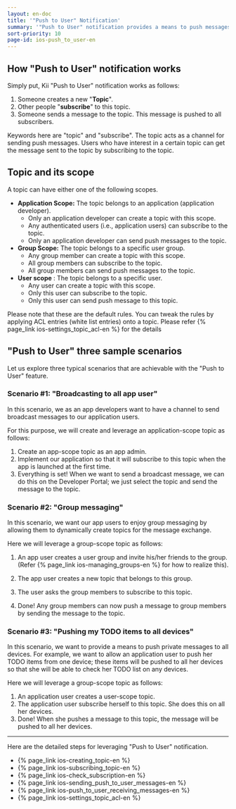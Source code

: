 ```yaml
---
layout: en-doc
title: '"Push to User" Notification'
summary: '"Push to User" notification provides a means to push messages with a publisher-subscriber model. The feature will let you and your app users to quickly send messages to other users while providing a way to scope to whom the messages are sent.'
sort-priority: 10
page-id: ios-push_to_user-en
---
```

## How "Push to User" notification works

Simply put, Kii "Push to User" notification works as follows:

1. Someone creates a new "**Topic**".
1. Other people "**subscribe**" to this topic.
1. Someone sends a message to the topic.  This message is pushed to all subscribers.

Keywords here are "topic" and "subscribe".  The topic acts as a channel for sending push messages.  Users who have interest in a certain topic can get the message sent to the topic by subscribing to the topic.

## Topic and its scope

A topic can have either one of the following scopes.

* **Application Scope:**  The topic belongs to an application (application developer).
    * Only an application developer can create a topic with this scope.
    * Any authenticated users (i.e., application users) can subscribe to the topic.
    * Only an application developer can send push messages to the topic.
* **Group Scope:**  The topic belongs to a specific user group.
    * Any group member can create a topic with this scope.
    * All group members can subscribe to the topic.
    * All group members can send push messages to the topic.
* **User scope** : The topic belongs to a specific user.
    * Any user can create a topic with this scope.
    * Only this user can subscribe to the topic.
    * Only this user can send push message to this topic.

Please note that these are the default rules.  You can tweak the rules by applying ACL entries (white list entries) onto a topic. Please refer {% page_link ios-settings_topic_acl-en %} for the details

## "Push to User" three sample scenarios

Let us explore three typical scenarios that are achievable with the "Push to User" feature.

### Scenario #1: "Broadcasting to all app user"

In this scenario, we as an app developers want to have a channel to send broadcast messages to our application users.

For this purpose, we will create and leverage an application-scope topic as follows:

1. Create an app-scope topic as an app admin.
1. Implement our application so that it will subscribe to this topic when the app is launched at the first time.
1. Everything is set!  When we want to send a broadcast message, we can do this on the Developer Portal; we just select the topic and send the message to the topic.


### Scenario #2: "Group messaging"

In this scenario, we want our app users to enjoy group messaging by allowing them to dynamically create topics for the message exchange.

Here we will leverage a group-scope topic as follows:

1. An app user creates a user group and invite his/her friends to the group.  (Refer {% page_link ios-managing_groups-en %} for how to realize this).

1. The app user creates a new topic that belongs to this group.
1. The user asks the group members to subscribe to this topic.
1. Done!  Any group members can now push a message to group members by sending the message to the topic.


### Scenario #3: "Pushing my TODO items to all devices"

In this scenario, we want to provide a means to push private messages to all devices.  For example, we want to allow an application user to push her TODO items from one device; these items will be pushed to all her devices so that she will be able to check her TODO list on any devices.

Here we will leverage a group-scope topic as follows:

1. An application user creates a user-scope topic.
1. The application user subscribe herself to this topic.  She does this on all her devices.
1. Done!  When she pushes a message to this topic, the message will be pushed to all her devices.

---

Here are the detailed steps for leveraging "Push to User" notification.

* {% page_link ios-creating_topic-en %}
* {% page_link ios-subscribing_topic-en %}
* {% page_link ios-check_subscription-en %}
* {% page_link ios-sending_push_to_user_messages-en %}
* {% page_link ios-push_to_user_receiving_messages-en %}
* {% page_link ios-settings_topic_acl-en %}

